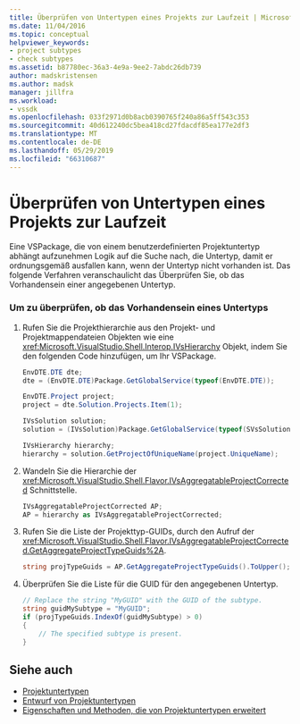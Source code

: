 ```yaml
---
title: Überprüfen von Untertypen eines Projekts zur Laufzeit | Microsoft-Dokumentation
ms.date: 11/04/2016
ms.topic: conceptual
helpviewer_keywords:
- project subtypes
- check subtypes
ms.assetid: b87780ec-36a3-4e9a-9ee2-7abdc26db739
author: madskristensen
ms.author: madsk
manager: jillfra
ms.workload:
- vssdk
ms.openlocfilehash: 033f2971d0b8acb0390765f240a86a5ff543c353
ms.sourcegitcommit: 40d612240dc5bea418cd27fdacdf85ea177e2df3
ms.translationtype: MT
ms.contentlocale: de-DE
ms.lasthandoff: 05/29/2019
ms.locfileid: "66310687"
---
```

# <a name="verify-subtypes-of-a-project-at-run-time"></a>Überprüfen von Untertypen eines Projekts zur Laufzeit
Eine VSPackage, die von einem benutzerdefinierten Projektuntertyp abhängt aufzunehmen Logik auf die Suche nach, die Untertyp, damit er ordnungsgemäß ausfallen kann, wenn der Untertyp nicht vorhanden ist. Das folgende Verfahren veranschaulicht das Überprüfen Sie, ob das Vorhandensein einer angegebenen Untertyp.

### <a name="to-verify-the-presence-of-a-subtype"></a>Um zu überprüfen, ob das Vorhandensein eines Untertyps

1. Rufen Sie die Projekthierarchie aus den Projekt- und Projektmappendateien Objekten wie eine <xref:Microsoft.VisualStudio.Shell.Interop.IVsHierarchy> Objekt, indem Sie den folgenden Code hinzufügen, um Ihr VSPackage.

    ```csharp
    EnvDTE.DTE dte;
    dte = (EnvDTE.DTE)Package.GetGlobalService(typeof(EnvDTE.DTE));

    EnvDTE.Project project;
    project = dte.Solution.Projects.Item(1);

    IVsSolution solution;
    solution = (IVsSolution)Package.GetGlobalService(typeof(SVsSolution));

    IVsHierarchy hierarchy;
    hierarchy = solution.GetProjectOfUniqueName(project.UniqueName);

    ```

2. Wandeln Sie die Hierarchie der <xref:Microsoft.VisualStudio.Shell.Flavor.IVsAggregatableProjectCorrected> Schnittstelle.

    ```csharp
    IVsAggregatableProjectCorrected AP;
    AP = hierarchy as IVsAggregatableProjectCorrected;

    ```

3. Rufen Sie die Liste der Projekttyp-GUIDs, durch den Aufruf der <xref:Microsoft.VisualStudio.Shell.Flavor.IVsAggregatableProjectCorrected.GetAggregateProjectTypeGuids%2A>.

    ```csharp
    string projTypeGuids = AP.GetAggregateProjectTypeGuids().ToUpper();

    ```

4. Überprüfen Sie die Liste für die GUID für den angegebenen Untertyp.

    ```csharp
    // Replace the string "MyGUID" with the GUID of the subtype.
    string guidMySubtype = "MyGUID";
    if (projTypeGuids.IndexOf(guidMySubtype) > 0)
    {
        // The specified subtype is present.
    }
    ```

## <a name="see-also"></a>Siehe auch
- [Projektuntertypen](../extensibility/internals/project-subtypes.md)
- [Entwurf von Projektuntertypen](../extensibility/internals/project-subtypes-design.md)
- [Eigenschaften und Methoden, die von Projektuntertypen erweitert](../extensibility/internals/properties-and-methods-extended-by-project-subtypes.md)
